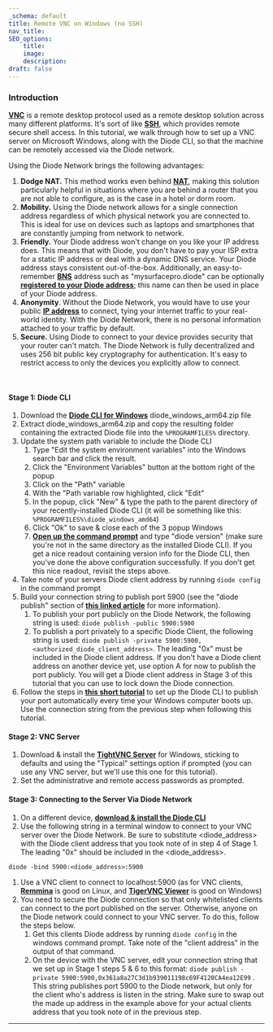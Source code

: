 ```yaml
---
_schema: default
title: Remote VNC on Windows (no SSH)
nav_title:
SEO_options:
    title:
    image:
    description:
draft: false
---
```

### **Introduction**

<a href="https://en.wikipedia.org/wiki/Virtual_Network_Computing" target="_blank" rel="noopener"><strong>VNC</strong></a> is a remote desktop protocol used as a remote desktop solution across many different platforms. It's sort of like <a href="https://en.wikipedia.org/wiki/Secure_Shell" target="_blank" rel="noopener"><strong>SSH</strong></a>, which provides remote secure shell access. In this tutorial, we walk through how to set up a VNC server on Microsoft Windows, along with the Diode CLI, so that the machine can be remotely accessed via the Diode network.

Using the Diode Network brings the following advantages:

1. **Dodge NAT.** This method works even behind [**NAT**](https://en.wikipedia.org/wiki/Network_address_translation), making this solution particularly helpful in situations where you are behind a router that you are not able to configure, as is the case in a hotel or dorm room.
2. **Mobility.** Using the Diode network allows for a single connection address regardless of which physical network you are connected to. This is ideal for use on devices such as laptops and smartphones that are constantly jumping from network to network.
3. **Friendly.** Your Diode address won't change on you like your IP address does. This means that with Diode, you don't have to pay your ISP extra for a static IP address or deal with a dynamic DNS service. Your Diode address stays consistent out-of-the-box. Additionally, an easy-to-remember <a href="https://support.diode.io/article/5nsoxvhug1-what-is-bns" target="_blank" rel="noopener"><strong>BNS</strong></a> address such as "mysurfacepro.diode" can be optionally <a href="https://support.diode.io/article/2bzhaehdp2-reserving-a-domain-name" target="_blank" rel="noopener"><strong>registered to your Diode address</strong></a>; this name can then be used in place of your Diode address.
4. **Anonymity**. Without the Diode Network, you would have to use your public <a href="https://en.wikipedia.org/wiki/IP_address" target="_blank" rel="noopener"><strong>IP address</strong></a> to connect, tying your internet traffic to your real-world identity. With the Diode Network, there is no personal information attached to your traffic by default.
5. **Secure.** Using Diode to connect to your device provides security that your router can't match. The Diode Network is fully decentralized and uses 256 bit public key cryptography for authentication. It's easy to restrict access to only the devices you explicitly allow to connect.

&nbsp;

#### **Stage 1: Diode CLI**

1. Download the <a href="https://diode.io/resources/download/" target="_blank" rel="noopener"><strong>Diode CLI for Windows</strong></a> diode\_windows\_arm64.zip file
2. Extract diode\_windows\_arm64.zip and copy the resulting folder containing the extracted Diode file into the `%PROGRAMFILES%` directory.
3. Update the system path variable to include the Diode CLI
   1. Type "Edit the system environment variables" into the Windows search bar and click the result.
   2. Click the "Environment Variables" button at the bottom right of the popup
   3. Click on the "Path" variable
   4. With the "Path variable row highlighted, click "Edit"
   5. In the popup, click "New" & type the path to the parent directory of your recently-installed Diode CLI (it will be something like this: `%PROGRAMFILES%\diode_windows_amd64`)
   6. Click "Ok" to save & close each of the 3 popup Windows
   7. <a href="https://www.howtogeek.com/235101/10-ways-to-open-the-command-prompt-in-windows-10/" target="_blank" rel="noopener"><strong>Open up the command prompt</strong></a> and type "diode version" (make sure you're not in the same directory as the installed Diode CLI). If you get a nice readout containing version info for the Diode CLI, then you've done the above configuration successfully. If you don't get this nice readout, revisit the steps above.
4. Take note of your servers Diode client address by running `diode config` in the command prompt
5. Build your connection string to publish port 5900 (see the "diode publish" section of [**this linked article**](https://support.diode.io/article/josr6wwh5e-go-client-commands) for more information).
   1. To publish your port publicly on the Diode Network, the following string is used: `diode publish -public 5900:5900`
   2. To publish a port privately to a specific Diode Client, the following string is used: `diode publish -private 5900:5900,<authorized_diode_client_address>`. The leading "0x" must be included in the Diode client address. If you don't have a Diode client address on another device yet, use option A for now to publish the port publicly. You will get a Diode client address in Stage 3 of this tutorial that you can use to lock down the Diode connection.
6. Follow the steps in [**this short tutorial**](https://support.diode.io/article/tffr7jf1ns) to set up the Diode CLI to publish your port automatically every time your Windows computer boots up. Use the connection string from the previous step when following this tutorial.

#### **Stage 2: VNC Server**

1. Download & install the <a href="https://www.tightvnc.com/download.php" target="_blank" rel="noopener"><strong>TightVNC Server</strong></a> for Windows, sticking to defaults and using the "Typical" settings option if prompted (you can use any VNC server, but we'll use this one for this tutorial).
2. Set the administrative and remote access passwords as prompted.

#### **Stage 3: Connecting to the Server Via Diode Network**

1. On a different device, <a href="https://diode.io/resources/download/" target="_blank" rel="noopener"><strong>download &amp; install the Diode CLI</strong></a>
2. Use the following string in a terminal window to connect to your VNC server over the Diode Network. Be sure to substitute &lt;diode\_address&gt; with the Diode client address that you took note of in step 4 of Stage 1. The leading "0x" should be included in the &lt;diode\_address&gt;.

`diode -bind 5900:<diode_address>:5900`

1. Use a VNC client to connect to localhost:5900 (as for VNC clients, <a href="https://remmina.org/" target="_blank" rel="noopener"><strong>Remmina</strong></a> is good on Linux, and <a href="https://tigervnc.org/" target="_blank" rel="noopener"><strong>TigerVNC Viewer</strong></a> is good on Windows)
2. You need to secure the Diode connection so that only whitelisted clients can connect to the port published on the server. Otherwise, anyone on the Diode network could connect to your VNC server. To do this, follow the steps below.
   1. Get this clients Diode address by running `diode config` in the windows command prompt. Take note of the "client address" in the output of that command.
   2. On the device with the VNC server, edit your connection string that we set up in Stage 1 steps 5 & 6 to this format: `diode publish -private 5900:5900,0x361a8a27C3d1b939011198c69F4120CA4ea12E99` . This string publishes port 5900 to the Diode network, but only for the client who's address is listen in the string. Make sure to swap out the made up address in the example above for your actual clients address that you took note of in the previous step.

---

&nbsp;